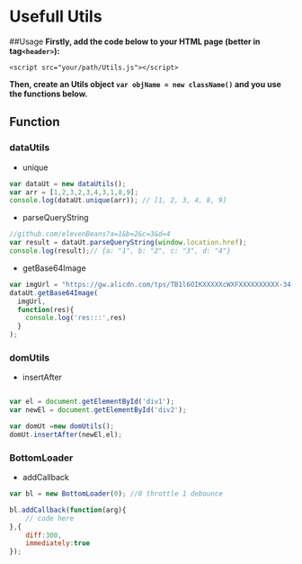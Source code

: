 # Usefull Utils
##Usage
**Firstly, add the code below to your HTML page (better in tag`<header>`):**

`<script src="your/path/Utils.js"></script>
`

**Then, create an Utils object `var objName = new className()` and you use the functions below.**

## Function

### dataUtils
+ unique

```js
var dataUt = new dataUtils();
var arr = [1,2,3,2,3,4,3,1,8,9];
console.log(dataUt.unique(arr)); // [1, 2, 3, 4, 8, 9]
```

+ parseQueryString 

```js
//github.com/elevenBeans?a=1&b=2&c=3&d=4
var result = dataUt.parseQueryString(window.location.href); 
console.log(result);// {a: "1", b: "2", c: "3", d: "4"}
```

+ getBase64Image

```js
var imgUrl = "https://gw.alicdn.com/tps/TB1l6OIKXXXXXcWXFXXXXXXXXXX-34-18.png";
dataUt.getBase64Image(
  imgUrl,
  function(res){
    console.log('res:::',res)
  }
);
```

### domUtils
+ insertAfter

```js

var el = document.getElementById('div1');
var newEl = document.getElementById('div2');

var domUt =new domUtils();
domUt.insertAfter(newEl,el);
```

### BottomLoader
+ addCallback

```js
var bl = new BottomLoader(0); //0 throttle 1 debounce

bl.addCallback(function(arg){
	// code here
},{
	diff:300,
	immediately:true
});
```